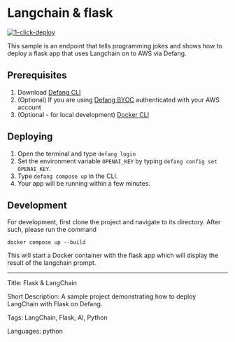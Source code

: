 # Langchain & flask

[![1-click-deploy](https://defang.io/deploy-with-defang.png)](https://portal.defang.dev/redirect?url=https%3A%2F%2Fgithub.com%2Fnew%3Ftemplate_name%3Dsample-langchain-template%26template_owner%3DDefangSamples)

This sample is an endpoint that tells programming jokes and shows how to deploy a flask app that uses Langchain on to AWS via Defang.

## Prerequisites

1. Download [Defang CLI](https://github.com/DefangLabs/defang)
2. (Optional) If you are using [Defang BYOC](https://docs.aws.amazon.com/cli/latest/userguide/cli-chap-configure.html) authenticated with your AWS account
3. (Optional - for local development) [Docker CLI](https://docs.docker.com/engine/install/)

## Deploying

1. Open the terminal and type `defang login`
2. Set the environment variable `OPENAI_KEY` by typing `defang config set OPENAI_KEY`.
3. Type `defang compose up` in the CLI.
4. Your app will be running within a few minutes.

## Development

For development, first clone the project and navigate to its directory. After such, please run the command

```
docker compose up --build
```

This will start a Docker container with the flask app which will display the result of the langchain prompt.

---

Title: Flask & LangChain

Short Description: A sample project demonstrating how to deploy LangChain with Flask on Defang.

Tags: LangChain, Flask, AI, Python

Languages: python
